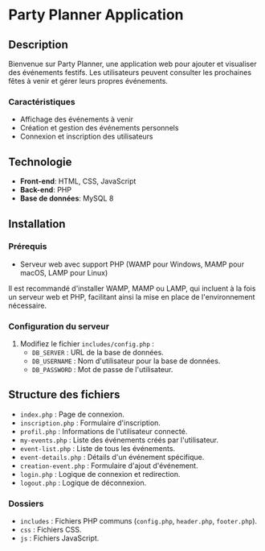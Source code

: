# Party Planner Application

## Description

Bienvenue sur Party Planner, une application web pour ajouter et visualiser des événements festifs. Les utilisateurs peuvent consulter les prochaines fêtes à venir et gérer leurs propres événements.

### Caractéristiques

- Affichage des événements à venir
- Création et gestion des événements personnels
- Connexion et inscription des utilisateurs

## Technologie

- **Front-end**: HTML, CSS, JavaScript
- **Back-end**: PHP
- **Base de données**: MySQL 8

## Installation

### Prérequis

- Serveur web avec support PHP (WAMP pour Windows, MAMP pour macOS, LAMP pour Linux)

Il est recommandé d'installer WAMP, MAMP ou LAMP, qui incluent à la fois un serveur web et PHP, facilitant ainsi la mise en place de l'environnement nécessaire.


### Configuration du serveur

1. Modifiez le fichier `includes/config.php` :
   - `DB_SERVER` : URL de la base de données.
   - `DB_USERNAME` : Nom d'utilisateur pour la base de données.
   - `DB_PASSWORD` : Mot de passe de l'utilisateur.

## Structure des fichiers

- `index.php` : Page de connexion.
- `inscription.php` : Formulaire d'inscription.
- `profil.php` : Informations de l'utilisateur connecté.
- `my-events.php` : Liste des événements créés par l'utilisateur.
- `event-list.php` : Liste de tous les événements.
- `event-details.php` : Détails d'un événement spécifique.
- `creation-event.php` : Formulaire d'ajout d'événement.
- `login.php` : Logique de connexion et redirection.
- `logout.php` : Logique de déconnexion.

### Dossiers

- `includes` : Fichiers PHP communs (`config.php`, `header.php`, `footer.php`).
- `css` : Fichiers CSS.
- `js` : Fichiers JavaScript.
